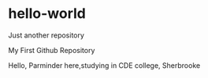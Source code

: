 # hello-world
Just another repository

My First Github Repository

Hello, Parminder here,studying in CDE college, Sherbrooke
